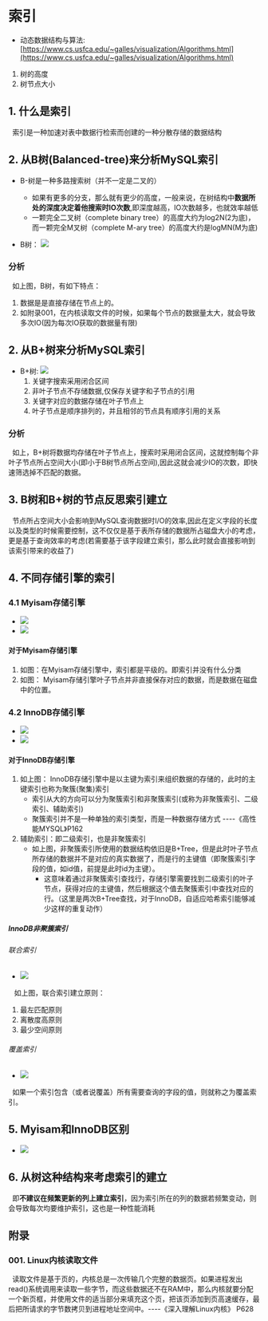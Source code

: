 # 索引
+ 动态数据结构与算法:[https://www.cs.usfca.edu/~galles/visualization/Algorithms.html](https://www.cs.usfca.edu/~galles/visualization/Algorithms.html)

1. 树的高度
2. 树节点大小

## 1. 什么是索引
&nbsp;&nbsp;索引是一种加速对表中数据行检索而创建的一种分散存储的数据结构

## 2. 从B树(Balanced-tree)来分析MySQL索引
+ B-树是一种多路搜索树（并不一定是二叉的）
  - 如果有更多的分支，那么就有更少的高度，一般来说，在树结构中**数据所处的深度决定着他搜索时IO次数**,即深度越高，IO次数越多，也就效率越低
  - 一颗完全二叉树（complete binary tree）的高度大约为log2N(2为底)，而一颗完全M叉树（complete M-ary tree）的高度大约是logMN(M为底)

+ B树： <img src="./pics/mysql_index_001.png"/>
### 分析
&nbsp;&nbsp;如上图，B树，有如下特点：
1. 数据是是直接存储在节点上的。
2. 如附录001，在内核读取文件的时候，如果每个节点的数据量太大，就会导致多次IO(因为每次IO获取的数据量有限)

## 2. 从B+树来分析MySQL索引
+ B+树: <img src="./pics/mysql_index_002.png"/>
  1. 关键字搜索采用闭合区间
  2. 非叶子节点不存储数据,仅保存关键字和子节点的引用
  3. 关键字对应的数据存储在叶子节点上
  4. 叶子节点是顺序排列的，并且相邻的节点具有顺序引用的关系

### 分析
&nbsp;&nbsp;如上，B+树将数据均存储在叶子节点上，搜索时采用闭合区间，这就控制每个非叶子节点所占空间大小(即小于B树节点所占空间),因此这就会减少IO的次数，即快速筛选掉不匹配的数据。

## 3. B树和B+树的节点反思索引建立
&nbsp;&nbsp;节点所占空间大小会影响到MySQL查询数据时I/O的效率,因此在定义字段的长度以及类型的时候需要控制，这不仅仅是基于表所存储的数据所占磁盘大小的考虑，更是基于查询效率的考虑(若需要基于该字段建立索引，那么此时就会直接影响到该索引带来的收益了)

## 4. 不同存储引擎的索引
### 4.1 Myisam存储引擎
+ <img src="./pics/mysql_index_003.png"/>
+ <img src="./pics/mysql_index_004.png"/>

#### 对于Myisam存储引擎
1. 如图：在Myisam存储引擎中，索引都是平级的。即索引并没有什么分类
2. 如图： Myisam存储引擎叶子节点并非直接保存对应的数据，而是数据在磁盘中的位置。

### 4.2 InnoDB存储引擎
+ <img src="./pics/mysql_index_005.png"/>
+ <img src="./pics/mysql_index_006.png"/>

#### 对于InnoDB存储引擎
1. 如上图： InnoDB存储引擎中是以主键为索引来组织数据的存储的，此时的主键索引也称为聚簇(聚集)索引
   - 索引从大的方向可以分为聚簇索引和非聚簇索引(或称为非聚簇索引、二级索引、辅助索引)
   - 聚簇索引并不是一种单独的索引类型，而是一种数据存储方式 ----《高性能MYSQL》P162
2. 辅助索引：即二级索引，也是非聚簇索引
    + 如上图，非聚簇索引所使用的数据结构依旧是B+Tree，但是此时叶子节点所存储的数据并不是对应的真实数据了，而是行的主键值（即聚簇索引字段的值，如id值，前提是此时id为主键）。
        - 这意味着通过非聚簇索引查找行，存储引擎需要找到二级索引的叶子节点，获得对应的主键值，然后根据这个值去聚簇索引中查找对应的行。（这里是两次B+Tree查找，对于InnoDB，自适应哈希索引能够减少这样的重复动作）
##### InnoDB非聚簇索引
###### 联合索引
+ <img src="./pics/mysql_index_009.png"/>
&nbsp;&nbsp; 如上图，联合索引建立原则：
1. 最左匹配原则
2. 离散度高原则
3. 最少空间原则

###### 覆盖索引
+ <img src="./pics/mysql_index_010.png"/>
&nbsp;&nbsp;如果一个索引包含（或者说覆盖）所有需要查询的字段的值，则就称之为覆盖索引。

## 5. Myisam和InnoDB区别
+ <img src="./pics/mysql_index_008.png"/>

## 6. 从树这种结构来考虑索引的建立
&nbsp;&nbsp;即**不建议在频繁更新的列上建立索引**，因为索引所在的列的数据若频繁变动，则会导致每次均要维护索引，这也是一种性能消耗

## 附录
### 001. Linux内核读取文件
&nbsp;&nbsp;读取文件是基于页的，内核总是一次传输几个完整的数据页。如果进程发出read()系统调用来读取一些字节，而这些数据还不在RAM中，那么内核就要分配一个新页框，并使用文件的适当部分来填充这个页，把该页添加到页高速缓存，最后把所请求的字节数拷贝到进程地址空间中。----《深入理解Linux内核》 P628
